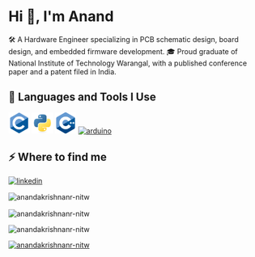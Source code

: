<h1>Hi 👋, I'm Anand</h1>
<p>🛠️ A Hardware Engineer specializing in PCB schematic design, board design, and embedded firmware development.           🎓 Proud graduate of National Institute of Technology Warangal, with a published conference paper and a patent filed in India.</p>
<h2>🚀 Languages and Tools I Use</h2>
<p><a target="_blank" href="https://raw.githubusercontent.com/devicons/devicon/master/icons/c/c-original.svg" style="display: inline-block;"><img src="https://raw.githubusercontent.com/devicons/devicon/master/icons/c/c-original.svg" alt="c" width="42" height="42" /></a>
<a target="_blank" href="https://raw.githubusercontent.com/devicons/devicon/master/icons/python/python-original.svg" style="display: inline-block;"><img src="https://raw.githubusercontent.com/devicons/devicon/master/icons/python/python-original.svg" alt="python" width="42" height="42" /></a>
<a target="_blank" href="https://raw.githubusercontent.com/devicons/devicon/master/icons/cplusplus/cplusplus-original.svg" style="display: inline-block;"><img src="https://raw.githubusercontent.com/devicons/devicon/master/icons/cplusplus/cplusplus-original.svg" alt="cplusplus" width="42" height="42" /></a>
<a target="_blank" href="https://cdn.worldvectorlogo.com/logos/arduino-1.svg" style="display: inline-block;"><img src="https://cdn.worldvectorlogo.com/logos/arduino-1.svg" alt="arduino" width="42" height="42" /></a></p>
<h2>⚡️ Where to find me</h2>
<p><a target="_blank" href="https://www.linkedin.com/in/linkedin.com/in/anandakrishnan-nitw" style="display: inline-block;"><img src="https://img.shields.io/badge/linkedin-logo?style=for-the-badge&logo=linkedin&logoColor=white&color=%230a77b6" alt="linkedin" /></a></p>
<p><img align="center" src="https://github-readme-stats.vercel.app/api?username=anandakrishnanr-nitw&show_icons=true&locale=en" alt="anandakrishnanr-nitw" /></p>
<p><img align="center" src="https://github-readme-streak-stats.herokuapp.com/?user=anandakrishnanr-nitw&" alt="anandakrishnanr-nitw" /></p>
<p><img src="https://github-readme-stats.vercel.app/api/top-langs?username=anandakrishnanr-nitw&show_icons=true&locale=en&layout=compact" alt="anandakrishnanr-nitw" /></p>
<p><a href="https://github.com/ryo-ma/github-profile-trophy"><img src="https://github-profile-trophy.vercel.app/?username=anandakrishnanr-nitw" alt="anandakrishnanr-nitw" /></a></p>
